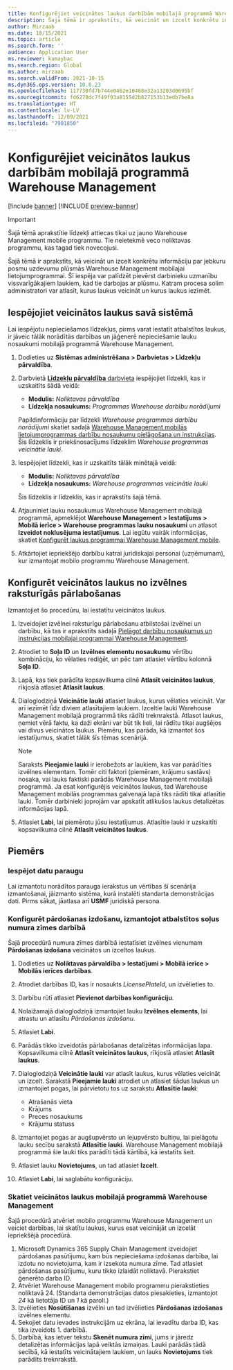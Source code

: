 ```yaml
---
title: Konfigurējiet veicinātos laukus darbībām mobilajā programmā Warehouse Management
description: Šajā tēmā ir aprakstīts, kā veicināt un izcelt konkrētu informāciju par jebkuru posmu uzdevumu plūsmās Warehouse Management mobilajai lietojumprogrammai.
author: Mirzaab
ms.date: 10/15/2021
ms.topic: article
ms.search.form: ''
audience: Application User
ms.reviewer: kamaybac
ms.search.region: Global
ms.author: mirzaab
ms.search.validFrom: 2021-10-15
ms.dyn365.ops.version: 10.0.23
ms.openlocfilehash: 117730fd7b744e0462e10468e32a13203d0695bf
ms.sourcegitcommit: fd6270dc7f49f93a8155d2b827153b13edb7be8a
ms.translationtype: HT
ms.contentlocale: lv-LV
ms.lasthandoff: 12/09/2021
ms.locfileid: "7901850"
---
```

# <a name="configure-promoted-fields-for-steps-in-the-warehouse-management-mobile-app"></a>Konfigurējiet veicinātos laukus darbībām mobilajā programmā Warehouse Management

[!include [banner](../includes/banner.md)]
[!INCLUDE [preview-banner](../includes/preview-banner.md)]
<!--KFM: Preview until GA with 10.0.23 -->

> [!IMPORTANT]
> Šajā tēmā aprakstītie līdzekļi attiecas tikai uz jauno Warehouse Management mobile programmu. Tie neietekmē veco noliktavas programmu, kas tagad tiek novecojusi.

Šajā tēmā ir aprakstīts, kā veicināt un izcelt konkrētu informāciju par jebkuru posmu uzdevumu plūsmās Warehouse Management mobilajai lietojumprogrammai. Šī iespēja var palīdzēt pievērst darbinieku uzmanību vissvarīgākajiem laukiem, kad tie darbojas ar plūsmu. Katram procesa solim administratori var atlasīt, kurus laukus veicināt un kurus laukus iezīmēt.

## <a name="enable-promoted-fields-in-your-system"></a>Iespējojiet veicinātos laukus savā sistēmā

Lai iespējotu nepieciešamos līdzekļus, pirms varat iestatīt atbalstītos laukus, ir jāveic tālāk norādītās darbības un jāģenerē nepieciešamie lauku nosaukumi mobilajā programmā Warehouse Management.

1. Dodieties uz **Sistēmas administrēšana \> Darbvietas \> Līdzekļu pārvaldība**.
1. Darbvietā [**Līdzekļu pārvaldība** darbvieta](../../fin-ops-core/fin-ops/get-started/feature-management/feature-management-overview.md) iespējojiet līdzekli, kas ir uzskaitīts šādā veidā:

    - **Modulis:** *Noliktavas pārvaldība*
    - **Līdzekļa nosaukums:** *Programmas Warehouse darbību norādījumi*

    Papildinformāciju par līdzekli *Warehouse programmas darbību norādījumi* skatiet sadaļā [Warehouse Management mobilās lietojumprogrammas darbību nosaukumu pielāgošana un instrukcijas](mobile-app-titles-instructions.md). Šis līdzeklis ir priekšnosacījums līdzeklim *Warehouse programmas veicinātie lauki*.

1. Iespējojiet līdzekli, kas ir uzskaitīts tālāk minētajā veidā:

    - **Modulis:** *Noliktavas pārvaldība*
    - **Līdzekļa nosaukums:** *Warehouse programmas veicinātie lauki*

    Šis līdzeklis ir līdzeklis, kas ir aprakstīts šajā tēmā.

1. Atjauniniet lauku nosaukumus Warehouse Management mobilajā programmā, apmeklējot **Warehouse Management \> Iestatījums \> Mobilā ierīce \> Warehouse programmas lauku nosaukumi** un atlasot **Izveidot noklusējuma iestatījumus**. Lai iegūtu vairāk informācijas, skatiet [Konfigurēt laukus programmai Warehouse Management mobile](configure-app-field-names-priorities-warehouse.md).
1. Atkārtojiet iepriekšējo darbību katrai juridiskajai personai (uzņēmumam), kur izmantojat mobilo programmu Warehouse Management.

## <a name="configure-promoted-fields-from-a-menu-specific-override"></a>Konfigurēt veicinātos laukus no izvēlnes raksturīgās pārlabošanas

Izmantojiet šo procedūru, lai iestatītu veicinātos laukus.

1. Izveidojiet izvēlnei raksturīgu pārlabošanu atbilstošai izvēlnei un darbību, kā tas ir aprakstīts sadaļā [Pielāgot darbību nosaukumus un instrukcijas mobilajai programmai Warehouse Management](mobile-app-titles-instructions.md).
1. Atrodiet to **Soļa ID** un **Izvēlnes elementu nosaukumu** vērtību kombināciju, ko vēlaties rediģēt, un pēc tam atlasiet vērtību kolonnā **Soļa ID**.
1. Lapā, kas tiek parādīta kopsavilkuma cilnē **Atlasīt veicinātos laukus**, rīkjoslā atlasiet **Atlasīt laukus**.
1. Dialoglodziņā **Veicinātie lauki** atlasiet laukus, kurus vēlaties veicināt. Var arī iezīmēt līdz diviem atlasītajiem laukiem. Izceltie lauki Warehouse Management mobilajā programmā tiks rādīti treknrakstā. Atlasot laukus, ņemiet vērā faktu, ka daži ekrāni var būt tik lieli, lai rādītu tikai augšējos vai divus veicinātos laukus. Piemēru, kas parāda, kā izmantot šos iestatījumus, skatiet tālāk šīs tēmas scenārijā.

    > [!NOTE]
    > Saraksts **Pieejamie lauki** ir ierobežots ar laukiem, kas var parādīties izvēlnes elementam. Tomēr citi faktori (piemēram, krājumu sastāvs) nosaka, vai lauks faktiski parādās Warehouse Management mobilajā programmā. Ja esat konfigurējis veicinātos laukus, tad Warehouse Management mobilās programmas galvenajā lapā tiks rādīti tikai atlasītie lauki. Tomēr darbinieki joprojām var apskatīt atlikušos laukus detalizētas informācijas lapā.

1. Atlasiet **Labi**, lai piemērotu jūsu iestatījumus. Atlasītie lauki ir uzskaitīti kopsavilkuma cilnē **Atlasīt veicinātos laukus**.

## <a name="example-scenario"></a>Piemērs

### <a name="enable-sample-data"></a>Iespējot datu paraugu

Lai izmantotu norādītos parauga ierakstus un vērtības šī scenārija izmantošanai, jāizmanto sistēma, kurā instalēti standarta demonstrācijas dati. Pirms sākat, jāatlasa arī **USMF** juridiskā persona.

### <a name="configure-sales-picking-with-promoted-steps-on-the-license-plate-step"></a>Konfigurēt pārdošanas izdošanu, izmantojot atbalstītos soļus numura zīmes darbībā

Šajā procedūrā numura zīmes darbībā iestatīsiet izvēlnes vienumam **Pārdošanas izdošana** veicinātos un izceltos laukus.

1. Dodieties uz **Noliktavas pārvaldība \> Iestatījumi \> Mobilā ierīce \> Mobilās ierīces darbības**.
1. Atrodiet darbības ID, kas ir nosaukts *LicensePlateId*, un izvēlieties to.
1. Darbību rūtī atlasiet **Pievienot darbības konfigurāciju**.
1. Nolaižamajā dialoglodziņā izmantojiet lauku **Izvēlnes elements**, lai atrastu un atlasītu *Pārdošanas izdošanu*.
1. Atlasiet **Labi**.
1. Parādās tikko izveidotās pārlabošanas detalizētas informācijas lapa. Kopsavilkuma cilnē **Atlasīt veicinātos laukus**, rīkjoslā atlasiet **Atlasīt laukus**.
1. Dialoglodziņā **Veicinātie lauki** var atlasīt laukus, kurus vēlaties veicināt un izcelt. Sarakstā **Pieejamie lauki** atrodiet un atlasiet šādus laukus un izmantojiet pogas, lai pārvietotu tos uz sarakstu **Atlasītie lauki**:

    - Atrašanās vieta
    - Krājums
    - Preces nosaukums
    - Krājumu statuss

1. Izmantojiet pogas ar augšupvērsto un lejupvērsto bultiņu, lai pielāgotu lauku secību sarakstā **Atlasītie lauki**. Warehouse Management mobilajā programmā šie lauki tiks parādīti tādā kārtībā, kā iestatīts šeit.
1. Atlasiet lauku **Novietojums**, un tad atlasiet **Izcelt**.
1. Atlasiet **Labi**, lai saglabātu konfigurāciju.

### <a name="view-the-promoted-fields-in-the-warehouse-management-mobile-app"></a>Skatiet veicinātos laukus mobilajā programmā Warehouse Management

Šajā procedūrā atvēriet mobilo programmu Warehouse Management un veiciet darbības, lai skatītu laukus, kurus esat veicinājāt un izcelāt iepriekšējā procedūrā.

1. Microsoft Dynamics 365 Supply Chain Management izveidojiet pārdošanas pasūtījumu, kam būs nepieciešama izdošanas darbība, lai izdotu no novietojuma, kam ir izsekota numura zīme. Tad atlasiet pārdošanas pasūtījumu, kuru tikko izlaidāt noliktavā. Pierakstiet ģenerēto darba ID.
1. Atvēriet Warehouse Management mobilo programmu pierakstieties noliktavā 24. (Standarta demonstrācijas datos piesakieties, izmantojot *24* kā lietotāja ID un *1* kā paroli.)
1. Izvēlieties **Nosūtīšanas** izvēlni un tad izvēlieties **Pārdošanas izdošanas** izvēlnes elementu.
1. Sekojiet datu ievades instrukcijām uz ekrāna, lai ievadītu darba ID, kas tika izveidots 1. darbībā.
1. Darbībā, kas ietver tekstu **Skenēt numura zīmi**, jums ir jāredz detalizētas informācijas lapā veiktās izmaiņas. Lauki parādās tādā secībā, kā iestatīts veicinātajiem laukiem, un lauks **Novietojums** tiek parādīts treknrakstā.
